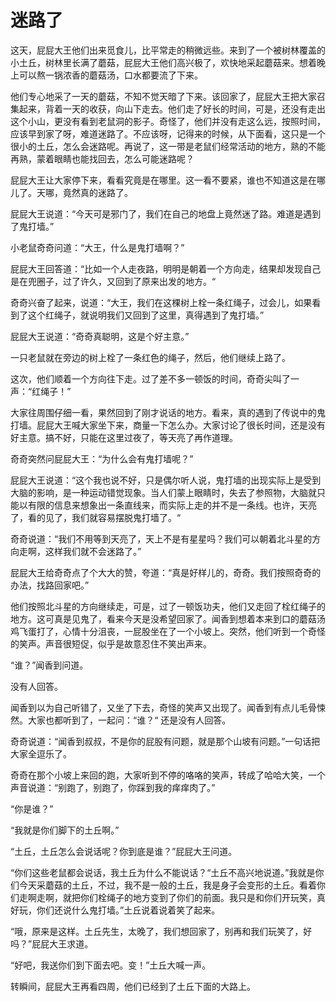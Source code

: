# 迷路了

这天，屁屁大王他们出来觅食儿，比平常走的稍微远些。来到了一个被树林覆盖的小土丘，树林里长满了蘑菇，屁屁大王他们高兴极了，欢快地采起蘑菇来。想着晚上可以熬一锅浓香的蘑菇汤，口水都要流了下来。

他们专心地采了一天的蘑菇，不知不觉天暗了下来。该回家了，屁屁大王把大家召集起来，背着一天的收获，向山下走去。他们走了好长的时间，可是，还没有走出这个小山，更没有看到老鼠洞的影子。奇怪了，他们并没有走这么远，按照时间，应该早到家了呀，难道迷路了。不应该呀，记得来的时候，从下面看，这只是一个很小的土丘，怎么会迷路呢。再说了，这一带是老鼠们经常活动的地方，熟的不能再熟，蒙着眼睛也能找回去，怎么可能迷路呢？

屁屁大王让大家停下来，看看究竟是在哪里。这一看不要紧，谁也不知道这是在哪儿了。天哪，竟然真的迷路了。

屁屁大王说道：“今天可是邪门了，我们在自己的地盘上竟然迷了路。难道是遇到了鬼打墙。”

小老鼠奇奇问道：“大王，什么是鬼打墙啊？”

屁屁大王回答道：“比如一个人走夜路，明明是朝着一个方向走，结果却发现自己是在兜圈子，过了许久，又回到了原来出发的地方。“

奇奇兴奋了起来，说道：“大王，我们在这棵树上栓一条红绳子，过会儿，如果看到了这个红绳子，就说明我们又回到了这里，真得遇到了鬼打墙。”

屁屁大王说道：“奇奇真聪明，这是个好主意。”

一只老鼠就在旁边的树上栓了一条红色的绳子，然后，他们继续上路了。

这次，他们顺着一个方向往下走。过了差不多一顿饭的时间，奇奇尖叫了一声：“红绳子！”

大家往周围仔细一看，果然回到了刚才说话的地方。看来，真的遇到了传说中的鬼打墙。屁屁大王喊大家坐下来，商量一下怎么办。大家讨论了很长时间，还是没有好主意。搞不好，只能在这里过夜了，等天亮了再作道理。

奇奇突然问屁屁大王：“为什么会有鬼打墙呢？”

屁屁大王说道：“这个我也说不好，只是偶尔听人说，鬼打墙的出现实际上是受到大脑的影响，是一种运动错觉现象。当人们蒙上眼睛时，失去了参照物，大脑就只能以有限的信息来想象出一条直线来，而实际上走的并不是一条线。也许，天亮了，看的见了，我们就容易摆脱鬼打墙了。“

奇奇说道：“我们不用等到天亮了，天上不是有星星吗？我们可以朝着北斗星的方向走啊，这样我们就不会迷路了。”

屁屁大王给奇奇点了个大大的赞，夸道：“真是好样儿的，奇奇。我们按照奇奇的办法，找路回家吧。”

他们按照北斗星的方向继续走，可是，过了一顿饭功夫，他们又走回了栓红绳子的地方。这可真是见鬼了，看来今天是没希望回家了。闻香到想着本来到口的蘑菇汤鸡飞蛋打了，心情十分沮丧，一屁股坐在了一个小坡上。突然，他们听到一个奇怪的笑声。声音很短促，似乎是故意忍住不笑出声来。

“谁？”闻香到问道。

没有人回答。

闻香到以为自己听错了，又坐了下去，奇怪的笑声又出现了。闻香到有点儿毛骨悚然。大家也都听到了，一起问：“谁？“ 还是没有人回答。

奇奇说道：“闻香到叔叔，不是你的屁股有问题，就是那个山坡有问题。”一句话把大家全逗乐了。

奇奇在那个小坡上来回的跑，大家听到不停的咯咯的笑声，转成了哈哈大笑，一个声音说道：“别跑了，别跑了，你踩到我的痒痒肉了。”

“你是谁？”

“我就是你们脚下的土丘啊。”

“土丘，土丘怎么会说话呢？你到底是谁？”屁屁大王问道。

“你们这些老鼠都会说话，我土丘为什么不能说话？“土丘不高兴地说道。”我就是你们今天采蘑菇的土丘，不过，我不是一般的土丘，我是身子会变形的土丘。看着你们走啊走啊，就把你们栓绳子的地方变到了你们的前面。我只是和你们开玩笑，真好玩，你们还说什么鬼打墙。”土丘说着说着笑了起来。

“哦，原来是这样。土丘先生，太晚了，我们想回家了，别再和我们玩笑了，好吗？”屁屁大王求道。

“好吧，我送你们到下面去吧。变！”土丘大喊一声。

转瞬间，屁屁大王再看四周，他们已经到了土丘下面的大路上。
